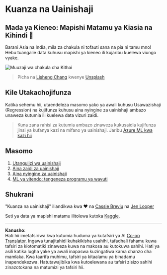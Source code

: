 <!--
CO_OP_TRANSLATOR_METADATA:
{
  "original_hash": "74e809ffd1e613a1058bbc3e9600859e",
  "translation_date": "2025-09-05T16:16:15+00:00",
  "source_file": "4-Classification/README.md",
  "language_code": "sw"
}
-->
# Kuanza na Uainishaji

## Mada ya Kieneo: Mapishi Matamu ya Kiasia na Kihindi 🍜

Barani Asia na India, mila za chakula ni tofauti sana na pia ni tamu mno! Hebu tuangalie data kuhusu mapishi ya kieneo ili kujaribu kuelewa viungo vyake.

![Muuzaji wa chakula cha Kithai](../../../4-Classification/images/thai-food.jpg)
> Picha na <a href="https://unsplash.com/@changlisheng?utm_source=unsplash&utm_medium=referral&utm_content=creditCopyText">Lisheng Chang</a> kwenye <a href="https://unsplash.com/s/photos/asian-food?utm_source=unsplash&utm_medium=referral&utm_content=creditCopyText">Unsplash</a>
  
## Kile Utakachojifunza

Katika sehemu hii, utaendeleza masomo yako ya awali kuhusu Usawazishaji (Regression) na kujifunza kuhusu aina nyingine za uainishaji ambazo unaweza kutumia ili kuelewa data vizuri zaidi.

> Kuna zana rahisi za kutumia ambazo zinaweza kukusaidia kujifunza jinsi ya kufanya kazi na mifano ya uainishaji. Jaribu [Azure ML kwa kazi hii](https://docs.microsoft.com/learn/modules/create-classification-model-azure-machine-learning-designer/?WT.mc_id=academic-77952-leestott)

## Masomo

1. [Utangulizi wa uainishaji](1-Introduction/README.md)
2. [Aina zaidi za uainishaji](2-Classifiers-1/README.md)
3. [Aina nyingine za uainishaji](3-Classifiers-2/README.md)
4. [ML ya vitendo: tengeneza programu ya wavuti](4-Applied/README.md)

## Shukrani

"Kuanza na uainishaji" iliandikwa kwa ♥️ na [Cassie Breviu](https://www.twitter.com/cassiebreviu) na [Jen Looper](https://www.twitter.com/jenlooper)

Seti ya data ya mapishi matamu ilitolewa kutoka [Kaggle](https://www.kaggle.com/hoandan/asian-and-indian-cuisines).

---

**Kanusho**:  
Hati hii imetafsiriwa kwa kutumia huduma ya kutafsiri ya AI [Co-op Translator](https://github.com/Azure/co-op-translator). Ingawa tunajitahidi kuhakikisha usahihi, tafadhali fahamu kuwa tafsiri za kiotomatiki zinaweza kuwa na makosa au kutokuwa sahihi. Hati ya asili katika lugha yake ya awali inapaswa kuzingatiwa kama chanzo cha mamlaka. Kwa taarifa muhimu, tafsiri ya kitaalamu ya binadamu inapendekezwa. Hatutawajibika kwa kutoelewana au tafsiri zisizo sahihi zinazotokana na matumizi ya tafsiri hii.